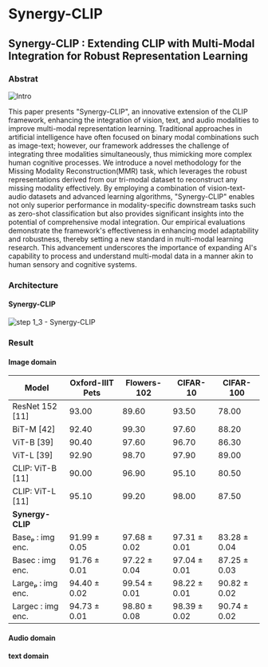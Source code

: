 # Synergy-CLIP

##  Synergy-CLIP : Extending CLIP with Multi-Modal Integration for Robust Representation Learning

### Abstrat

![Intro](https://github.com/JoSangYeon/ECAI2024-Synergy-CLIP/assets/28241676/ae75a832-474d-4a5c-9ce5-47428e18aa97)

This paper presents "Synergy-CLIP", an innovative extension of the CLIP framework, enhancing the integration of vision, text, and audio modalities to improve multi-modal representation learning. Traditional approaches in artificial intelligence have often focused on binary modal combinations such as image-text; however, our framework addresses the challenge of integrating three modalities simultaneously, thus mimicking more complex human cognitive processes. We introduce a novel methodology for the Missing Modality Reconstruction(MMR) task, which leverages the robust representations derived from our tri-modal dataset to reconstruct any missing modality effectively. By employing a combination of vision-text-audio datasets and advanced learning algorithms, "Synergy-CLIP" enables not only superior performance in modality-specific downstream tasks such as zero-shot classification but also provides significant insights into the potential of comprehensive modal integration. Our empirical evaluations demonstrate the framework's effectiveness in enhancing model adaptability and robustness, thereby setting a new standard in multi-modal learning research. This advancement underscores the importance of expanding AI's capability to process and understand multi-modal data in a manner akin to human sensory and cognitive systems.

### Architecture

#### Synergy-CLIP

![step 1_3 - Synergy-CLIP](https://github.com/JoSangYeon/ECAI2024-Synergy-CLIP/assets/28241676/b6f812d9-121a-4045-a674-5e85af31385c)

### Result

#### Image domain
| Model               | Oxford-IIIT Pets | Flowers-102 | CIFAR-10 | CIFAR-100 |
|---------------------|------------------|-------------|----------|-----------|
| ResNet 152 [11]      | 93.00            | 89.60       | 93.50    | 78.00     |
| BiT-M [42]           | 92.40            | 99.30       | 97.60    | 88.20     |
| ViT-B [39]           | 90.40            | 97.60       | 96.70    | 86.30     |
| ViT-L [39]           | 92.90            | 98.70       | 97.90    | 89.00     |
| CLIP: ViT-B [11]     | 90.00            | 96.90       | 95.10    | 80.50     |
| CLIP: ViT-L [11]     | 95.10            | 99.20       | 98.00    | 87.50     |
| **Synergy-CLIP**     |                  |             |          |           |
| Baseₚ : img enc.     | 91.99 ± 0.05     | 97.68 ± 0.02| 97.31 ± 0.01 | 83.28 ± 0.04 |
| Basec : img enc.     | 91.76 ± 0.01     | 97.22 ± 0.04| 97.04 ± 0.01 | 87.25 ± 0.03 |
| Largeₚ : img enc.    | 94.40 ± 0.02     | 99.54 ± 0.01| 98.22 ± 0.01 | 90.82 ± 0.02 |
| Largec : img enc.    | 94.73 ± 0.01     | 98.80 ± 0.08| 98.39 ± 0.02 | 90.74 ± 0.02 |

#### Audio domain

#### text domain
